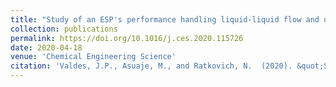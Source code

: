 ```yaml
---
title: "Study of an ESP's performance handling liquid-liquid flow and unstable O-W emulsions part I: Experimental"
collection: publications
permalink: https://doi.org/10.1016/j.ces.2020.115726
date: 2020-04-18
venue: 'Chemical Engineering Science'
citation: 'Valdes, J.P., Asuaje, M., and Ratkovich, N.  (2020). &quot;Study of an ESP&apos;s performance handling liquid-liquid flow and unstable O-W emulsions part I: Experimental.&quot; <i>Chem. Eng. Sci. </i>. 223.'
---
```

